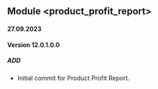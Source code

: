 ## Module <product_profit_report>

#### 27.09.2023
#### Version 12.0.1.0.0
##### ADD
- Initial commit for Product Profit Report.

